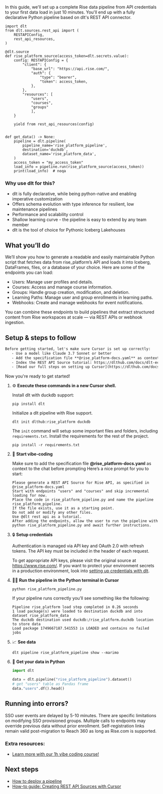 In this guide, we'll set up a complete Rise data pipeline from API credentials to your first data load in just 10 minutes. You'll end up with a fully declarative Python pipeline based on dlt's REST API connector.

```python-outcome
import dlt
from dlt.sources.rest_api import (
    RESTAPIConfig,
    rest_api_resources,
)

@dlt.source
def rise_platform_source(access_token=dlt.secrets.value):
    config: RESTAPIConfig = {
        "client": {
            "base_url": "https://api.rise.com/",
            "auth": {
                "type": "bearer",
                "token": access_token,
            },
        },
        "resources": [
            "users",
            "courses",
            "groups"
            ],
    }

    yield from rest_api_resources(config)


def get_data() -> None:
    pipeline = dlt.pipeline(
        pipeline_name='rise_platform_pipeline',
        destination='duckdb',
        dataset_name='rise_platform_data', 
    )
    access_token = "my_access_token"
    load_info = pipeline.run(rise_platform_source(access_token))
    print(load_info)  # noqa
```

### Why use dlt for this?

- dlt is fully declarative, while being python-native and enabling imperative customization
- Offers schema evolution with type inference for resilient, low maintenance pipelines
- Performance and scalability control
- Shallow learning curve - the pipeline is easy to extend by any team member
- dlt is the tool of choice for Pythonic Iceberg Lakehouses

## What you’ll do

We’ll show you how to generate a readable and easily maintainable Python script that fetches data from rise_platform’s API and loads it into Iceberg, DataFrames, files, or a database of your choice. Here are some of the endpoints you can load:

- Users: Manage user profiles and details.
- Courses: Access and manage course information.
- Groups: Handle group creation, modification, and deletion.
- Learning Paths: Manage user and group enrollments in learning paths.
- Webhooks: Create and manage webhooks for event notifications.

You can combine these endpoints to build pipelines that extract structured content from Rise workspaces at scale — via REST APIs or webhook ingestion.

## Setup & steps to follow

```default
Before getting started, let's make sure Cursor is set up correctly:
   - Use a model like Claude 3.7 Sonnet or better
   - Add the specification file **@rise_platform-docs.yaml** as context
   - Index the REST API Source tutorial: https://dlthub.com/docs/dlt-ecosystem/verified-sources/rest_api/ and add it to context as **@dlt rest api**
   - [Read our full steps on setting up Cursor](https://dlthub.com/docs/dlt-ecosystem/llm-tooling/cursor-restapi#23-configuring-cursor-with-documentation)
```

Now you're ready to get started! 

1. ⚙️ **Execute these commands in a new Cursor shell.**
    
    Install dlt with duckdb support:
    ```shell
    pip install dlt
    ```

    Initialize a dlt pipeline with Rise support.
    ```shell
    dlt init dlthub:rise_platform duckdb
    ```

    The `init` command will setup some important files and folders, including `requirements.txt`. Install the requirements for the rest of the project.
    ```shell
    pip install -r requirements.txt
    ```
    
2. 🤠 **Start vibe-coding**
    
    Make sure to add the specification file **@rise_platform-docs.yaml** as context to the chat before prompting
    Here’s a nice prompt for you to start: 
    
    ```prompt
    Please generate a REST API Source for Rise API, as specified in @rise_platform-docs.yaml 
    Start with endpoints "users" and "courses" and skip incremental loading for now. 
    Place the code in rise_platform_pipeline.py and name the pipeline rise_platform_pipeline. 
    If the file exists, use it as a starting point. 
    Do not add or modify any other files. 
    Use @dlt rest api as a tutorial. 
    After adding the endpoints, allow the user to run the pipeline with python rise_platform_pipeline.py and await further instructions.
    ```

    
3. 🔒 **Setup credentials** 
    
    Authentication is managed via API key and OAuth 2.0 with refresh tokens. The API key must be included in the header of each request.
    
    To get appropriate API keys, please visit the original source at https://www.rise.com/.
    If you want to protect your environment secrets in a production environment, look into [setting up credentials with dlt](https://dlthub.com/docs/walkthroughs/add_credentials).
    
4. 🏃‍♀️ **Run the pipeline in the Python terminal in Cursor**
    
    ```shell
    python rise_platform_pipeline.py
    ```
    
    If your pipeline runs correctly you’ll see something like the following:
    
    ```shell
    Pipeline rise_platform load step completed in 0.26 seconds
    1 load package(s) were loaded to destination duckdb and into dataset rise_platform_data
    The duckdb destination used duckdb:/rise_platform.duckdb location to store data
    Load package 1749667187.541553 is LOADED and contains no failed jobs
    ```
    
5. 📈 **See data**
    
    ```shell
    dlt pipeline rise_platform_pipeline show --marimo
    ```
    
6. 🐍 **Get your data in Python**
    
    ```python
    import dlt

   data = dlt.pipeline("rise_platform_pipeline").dataset()
   # get "users" table as Pandas frame
   data."users".df().head()
    ```

## Running into errors?

SSO user events are delayed by 5-10 minutes. There are specific limitations on modifying SSO provisioned groups. Multiple calls to endpoints may override previous data without prior enrollment. Self-registration links remain valid post-migration to Reach 360 as long as Rise.com is supported.

### Extra resources:

- [Learn more with our 1h vibe coding course!](https://www.youtube.com/watch?v=GGid70rnJuM)

## Next steps

- [How to deploy a pipeline](https://dlthub.com/docs/walkthroughs/deploy-a-pipeline)
- [How-to guide: Creating REST API Sources with Cursor](https://dlthub.com/docs/dlt-ecosystem/llm-tooling/cursor-restapi)